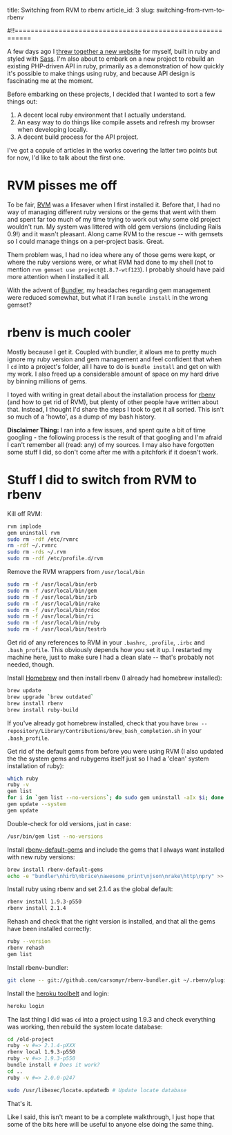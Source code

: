 title: Switching from RVM to rbenv
article_id: 3
slug: switching-from-rvm-to-rbenv

#!!==========================================================

A few days ago I [threw together a new website](http://danny.is/writing/new-job-new-website-131002) for myself, built in ruby and styled with [Sass](http://sass-lang.com/). I'm also about to embark on a new project to rebuild an existing PHP-driven API in ruby, primarily as a demonstration of how quickly it's possible to make things using ruby, and because API design is fascinating me at the moment.

Before embarking on these projects, I decided that I wanted to sort a few things out:

1. A decent local ruby environment that I actually understand.
2. An easy way to do things like compile assets and refresh my browser when developing locally.
3. A decent build process for the API project.

I've got a copule of articles in the works covering the latter two points but for now, I'd like to talk about the first one.

# RVM pisses me off

To be fair, [RVM](https://github.com/wayneeseguin/rvm) was a lifesaver when I first installed it. Before that, I had no way of managing different ruby versions or the gems that went with them and spent far too much of my time trying to work out why some old project wouldn't run. My system was littered with old gem versions (including Rails 0.9!) and it wasn't pleasant. Along came RVM to the rescue -- with gemsets so I could manage things on a per-project basis. Great.

Them problem was, I had no idea where any of those gems were kept, or where the ruby versions were, or what RVM had done to my shell (not to mention `rvm gemset use project@1.8.7-wtf123`). I probably should have paid more attention when I installed it all.

With the advent of [Bundler](http://bundler.io/), my headaches regarding gem management were reduced somewhat, but what if I ran `bundle install` in the wrong gemset?

# rbenv is much cooler

Mostly because I get it. Coupled with bundler, it allows me to pretty much ignore my ruby version and gem management and feel confident that when I `cd` into a project's folder, all I have to do is `bundle install` and get on with my work. I also freed up a considerable amount of space on my hard drive by binning millions of gems.

I toyed with writing in great detail about the installation process for [rbenv](https://github.com/sstephenson/rbenv) (and how to get rid of RVM), but plenty of other people have written about that. Instead, I thought I'd share the steps I took to get it all sorted. This isn't so much of a 'howto', as a dump of my bash history.

**Disclaimer Thing:** I ran into a few issues, and spent quite a bit of time googling - the following process is the result of that googling and I'm afraid I can't remember all (read: any) of my sources. I may also have forgotten some stuff I did, so don't come after me with a pitchfork if it doesn't work.

# Stuff I did to switch from RVM to rbenv

Kill off RVM:

````bash
rvm implode
gem uninstall rvm
sudo rm -rdf /etc/rvmrc
rm -rdf ~/.rvmrc
sudo rm -rds ~/.rvm
sudo rm -rdf /etc/profile.d/rvm
````

Remove the RVM wrappers from `/usr/local/bin`

````bash
sudo rm -f /usr/local/bin/erb
sudo rm -f /usr/local/bin/gem
sudo rm -f /usr/local/bin/irb
sudo rm -f /usr/local/bin/rake
sudo rm -f /usr/local/bin/rdoc
sudo rm -f /usr/local/bin/ri
sudo rm -f /usr/local/bin/ruby
sudo rm -f /usr/local/bin/testrb
````

Get rid of any references to RVM in your `.bashrc`, `.profile`, `.irbc` and `.bash_profile`. This obviously depends how you set it up. I restarted my machine here, just to make sure I had a clean slate -- that's probably not needed, though.

Install [Homebrew](http://brew.sh/) and then install rbenv (I already had homebrew installed):

````bash
brew update
brew upgrade `brew outdated`
brew install rbenv
brew install ruby-build
````

If you've already got homebrew installed, check that you have `brew --repository/Library/Contributions/brew_bash_completion.sh` in your `.bash_profile`.

Get rid of the default gems from before you were using RVM (I also updated the the system gems and rubygems itself just so I had a 'clean' system installation of ruby):

````bash
which ruby
ruby -v
gem list
for i in `gem list --no-versions`; do sudo gem uninstall -aIx $i; done
gem update --system
gem update
````

Double-check for old versions, just in case:

````bash
/usr/bin/gem list --no-versions
````

Install [rbenv-default-gems](https://github.com/sstephenson/rbenv-default-gems) and include the gems that I always want installed with new ruby versions:

````bash
brew install rbenv-default-gems
echo -e "bundler\nhirb\nbrice\nawesome_print\njson\nrake\http\npry" >> ~/.rbenv/default-gems
````

Install ruby using rbenv and set 2.1.4 as the global default:

````bash
rbenv install 1.9.3-p550
rbenv install 2.1.4
````

Rehash and check that the right version is installed, and that all the gems have been installed correctly:

````bash
ruby --version
rbenv rehash
gem list
````

Install rbenv-bundler:

````bash
git clone -- git://github.com/carsomyr/rbenv-bundler.git ~/.rbenv/plugins/bundler
````

Install the [heroku toolbelt](https://toolbelt.herokuapp.com/) and login:

````bash
heroku login
````

The last thing I did was `cd` into a project using 1.9.3 and check everything was working, then rebuild the system locate database:

````bash
cd /old-project
ruby -v #=> 2.1.4-pXXX
rbenv local 1.9.3-p550
ruby -v #=> 1.9.3-p550
bundle install # Does it work?
cd ..
ruby -v #=> 2.0.0-p247

sudo /usr/libexec/locate.updatedb # Update locate database
````

That's it.

Like I said, this isn't meant to be a complete walkthrough, I just hope that some of the bits here will be useful to anyone else doing the same thing.
